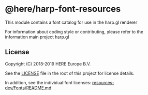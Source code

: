 # @here/harp-font-resources

This module contains a font catalog for use in the harp.gl renderer

For information about coding style or contributing, please refer to the information main project [harp.gl](https://github.com/heremaps/harp.gl)

## License

Copyright (C) 2018-2019 HERE Europe B.V.

See the [LICENSE](./LICENSE) file in the root of this project for license details.

In addition, see the individual font licenses: [resources-dev/Fonts/README.md](resources-dev/Fonts/README.md)
